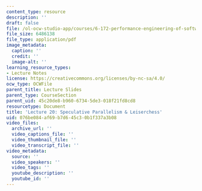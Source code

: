 ```yaml
---
content_type: resource
description: ''
draft: false
file: /ol-ocw-studio-app/courses/6-172-performance-engineering-of-software-systems-fall-2018/076be084af69b7d645c30b1f337a3b08_MIT6_172F18_lec20.pdf
file_size: 6486138
file_type: application/pdf
image_metadata:
  caption: ''
  credit: ''
  image-alt: ''
learning_resource_types:
- Lecture Notes
license: https://creativecommons.org/licenses/by-nc-sa/4.0/
ocw_type: OCWFile
parent_title: Lecture Slides
parent_type: CourseSection
parent_uid: 45c20de8-b960-6734-5de3-018f21fd8cd8
resourcetype: Document
title: 'Lecture 20: Speculative Parallelism & Leiserchess'
uid: 076be084-af69-b7d6-45c3-0b1f337a3b08
video_files:
  archive_url: ''
  video_captions_file: ''
  video_thumbnail_file: ''
  video_transcript_file: ''
video_metadata:
  source: ''
  video_speakers: ''
  video_tags: ''
  youtube_description: ''
  youtube_id: ''
---
```


